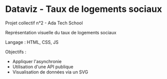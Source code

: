 ﻿# Dataviz - Taux de logements sociaux

Projet collectif n°2 - Ada Tech School

Représentation visuelle du taux de logements sociaux

Langage : HTML, CSS, JS

Objectifs : 
- Appliquer l'asynchronie
- Utilisation d'une API publique
- Visualisation de données via un SVG
